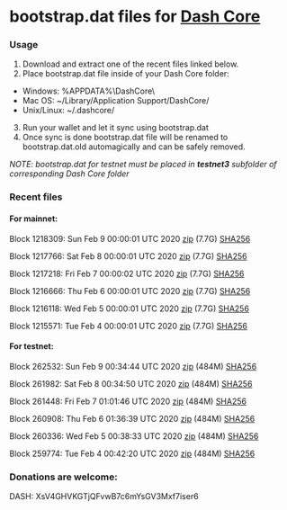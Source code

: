 # bootstrap.dat files for [Dash Core](https://github.com/dashpay/dash)

### Usage

1. Download and extract one of the recent files linked below.
2. Place bootstrap.dat file inside of your Dash Core folder:
 - Windows: %APPDATA%\DashCore\
 - Mac OS: ~/Library/Application Support/DashCore/
 - Unix/Linux: ~/.dashcore/
3. Run your wallet and let it sync using bootstrap.dat
4. Once sync is done bootstrap.dat file will be renamed to bootstrap.dat.old automagically and can be safely removed.

_NOTE: bootstrap.dat for testnet must be placed in **testnet3** subfolder of corresponding Dash Core folder_

### Recent files

#### For mainnet:

Block 1218309: Sun Feb  9 00:00:01 UTC 2020 [zip](https://dash-bootstrap.ams3.digitaloceanspaces.com/mainnet/2020-02-09/bootstrap.dat.zip) (7.7G) [SHA256](https://dash-bootstrap.ams3.digitaloceanspaces.com/mainnet/2020-02-09/sha256.txt)

Block 1217766: Sat Feb  8 00:00:01 UTC 2020 [zip](https://dash-bootstrap.ams3.digitaloceanspaces.com/mainnet/2020-02-08/bootstrap.dat.zip) (7.7G) [SHA256](https://dash-bootstrap.ams3.digitaloceanspaces.com/mainnet/2020-02-08/sha256.txt)

Block 1217218: Fri Feb  7 00:00:02 UTC 2020 [zip](https://dash-bootstrap.ams3.digitaloceanspaces.com/mainnet/2020-02-07/bootstrap.dat.zip) (7.7G) [SHA256](https://dash-bootstrap.ams3.digitaloceanspaces.com/mainnet/2020-02-07/sha256.txt)

Block 1216666: Thu Feb  6 00:00:01 UTC 2020 [zip](https://dash-bootstrap.ams3.digitaloceanspaces.com/mainnet/2020-02-06/bootstrap.dat.zip) (7.7G) [SHA256](https://dash-bootstrap.ams3.digitaloceanspaces.com/mainnet/2020-02-06/sha256.txt)

Block 1216118: Wed Feb  5 00:00:01 UTC 2020 [zip](https://dash-bootstrap.ams3.digitaloceanspaces.com/mainnet/2020-02-05/bootstrap.dat.zip) (7.7G) [SHA256](https://dash-bootstrap.ams3.digitaloceanspaces.com/mainnet/2020-02-05/sha256.txt)

Block 1215571: Tue Feb  4 00:00:01 UTC 2020 [zip](https://dash-bootstrap.ams3.digitaloceanspaces.com/mainnet/2020-02-04/bootstrap.dat.zip) (7.7G) [SHA256](https://dash-bootstrap.ams3.digitaloceanspaces.com/mainnet/2020-02-04/sha256.txt)


#### For testnet:

Block 262532: Sun Feb  9 00:34:44 UTC 2020 [zip](https://dash-bootstrap.ams3.digitaloceanspaces.com/testnet/2020-02-09/bootstrap.dat.zip) (484M) [SHA256](https://dash-bootstrap.ams3.digitaloceanspaces.com/testnet/2020-02-09/sha256.txt)

Block 261982: Sat Feb  8 00:34:50 UTC 2020 [zip](https://dash-bootstrap.ams3.digitaloceanspaces.com/testnet/2020-02-08/bootstrap.dat.zip) (484M) [SHA256](https://dash-bootstrap.ams3.digitaloceanspaces.com/testnet/2020-02-08/sha256.txt)

Block 261448: Fri Feb  7 01:01:46 UTC 2020 [zip](https://dash-bootstrap.ams3.digitaloceanspaces.com/testnet/2020-02-07/bootstrap.dat.zip) (484M) [SHA256](https://dash-bootstrap.ams3.digitaloceanspaces.com/testnet/2020-02-07/sha256.txt)

Block 260908: Thu Feb  6 01:36:39 UTC 2020 [zip](https://dash-bootstrap.ams3.digitaloceanspaces.com/testnet/2020-02-06/bootstrap.dat.zip) (484M) [SHA256](https://dash-bootstrap.ams3.digitaloceanspaces.com/testnet/2020-02-06/sha256.txt)

Block 260336: Wed Feb  5 00:38:33 UTC 2020 [zip](https://dash-bootstrap.ams3.digitaloceanspaces.com/testnet/2020-02-05/bootstrap.dat.zip) (484M) [SHA256](https://dash-bootstrap.ams3.digitaloceanspaces.com/testnet/2020-02-05/sha256.txt)

Block 259774: Tue Feb  4 00:42:20 UTC 2020 [zip](https://dash-bootstrap.ams3.digitaloceanspaces.com/testnet/2020-02-04/bootstrap.dat.zip) (484M) [SHA256](https://dash-bootstrap.ams3.digitaloceanspaces.com/testnet/2020-02-04/sha256.txt)


### Donations are welcome:

DASH: XsV4GHVKGTjQFvwB7c6mYsGV3Mxf7iser6
